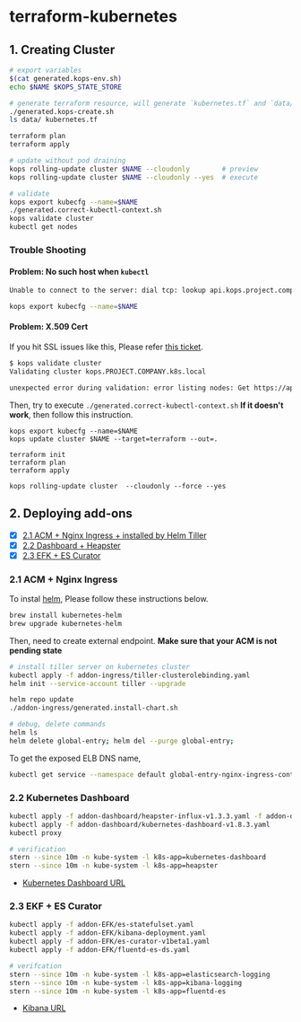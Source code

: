 # terraform-kubernetes

## 1. Creating Cluster

```bash
# export variables
$(cat generated.kops-env.sh)
echo $NAME $KOPS_STATE_STORE

# generate terraform resource, will generate `kubernetes.tf` and `data/`
./generated.kops-create.sh
ls data/ kubernetes.tf

terraform plan
terraform apply

# update without pod draining
kops rolling-update cluster $NAME --cloudonly        # preview
kops rolling-update cluster $NAME --cloudonly --yes  # execute

# validate
kops export kubecfg --name=$NAME
./generated.correct-kubectl-context.sh
kops validate cluster
kubectl get nodes
```

### Trouble Shooting

#### Problem: No such host when `kubectl`

```bash
Unable to connect to the server: dial tcp: lookup api.kops.project.company.k8s.local on 8.8.8.8:53: no such host

kops export kubecfg --name=$NAME
```

#### Problem: X.509 Cert

If you hit SSL issues like this, Please refer [this ticket](https://github.com/kubernetes/kops/issues/2990#issuecomment-396096526).

```bash
$ kops validate cluster
Validating cluster kops.PROJECT.COMPANY.k8s.local

unexpected error during validation: error listing nodes: Get https://api-kops-XXX.ap-northeast-1.elb.amazonaws.com/api/v1/nodes: x509: certificate is valid for api.internal.kops.project.company.k8s.local, api.kops.project.company.k8s.local, kubernetes, kubernetes.default, kubernetes.default.svc, kubernetes.default.svc.cluster.local, not api-kops-project-company--oakbcb-247697005.ap-northeast-1.elb.amazonaws.com
```

Then, try to execute `./generated.correct-kubectl-context.sh`
**If it doesn't work**, then follow this instruction.

```
kops export kubecfg --name=$NAME
kops update cluster $NAME --target=terraform --out=.

terraform init
terraform plan
terraform apply

kops rolling-update cluster  --cloudonly --force --yes
```

## 2. Deploying add-ons

- [x] [2.1 ACM + Nginx Ingress + installed by Helm Tiller](https://github.com/1ambda/terraform-all-in-one/tree/master/root-kubernetes#21-acm--nginx-ingress)
- [x] [2.2 Dashboard + Heapster]()
- [x] [2.3 EFK + ES Curator]()

### 2.1 ACM + Nginx Ingress

To instal [helm](https://helm.sh/), Please follow these instructions below.

```bash
brew install kubernetes-helm
brew upgrade kubernetes-helm
```

Then, need to create external endpoint. **Make sure that your ACM is not pending state**

```bash
# install tiller server on kubernetes cluster
kubectl apply -f addon-ingress/tiller-clusterolebinding.yaml
helm init --service-account tiller --upgrade

helm repo update
./addon-ingress/generated.install-chart.sh

# debug, delete commands
helm ls
helm delete global-entry; helm del --purge global-entry;
```

To get the exposed ELB DNS name,

```bash
kubectl get service --namespace default global-entry-nginx-ingress-controller -o json | jq -r '.status.loadBalancer.ingress[0].hostname'
```

### 2.2 Kubernetes Dashboard

```bash
kubectl apply -f addon-dashboard/heapster-influx-v1.3.3.yaml -f addon-dashboard/heapster-v1.4.2.yaml
kubectl apply -f addon-dashboard/kubernetes-dashboard-v1.8.3.yaml
kubectl proxy

# verification
stern --since 10m -n kube-system -l k8s-app=kubernetes-dashboard
stern --since 10m -n kube-system -l k8s-app=heapster
```

- [Kubernetes Dashboard URL](http://localhost:8001/api/v1/namespaces/kube-system/services/https:kubernetes-dashboard:/proxy/#!/node?namespace=kube-system)

### 2.3 EKF + ES Curator

```bash
kubectl apply -f addon-EFK/es-statefulset.yaml
kubectl apply -f addon-EFK/kibana-deployment.yaml
kubectl apply -f addon-EFK/es-curator-v1beta1.yaml
kubectl apply -f addon-EFK/fluentd-es-ds.yaml

# verifcation
stern --since 10m -n kube-system -l k8s-app=elasticsearch-logging
stern --since 10m -n kube-system -l k8s-app=kibana-logging
stern --since 10m -n kube-system -l k8s-app=fluentd-es
```

- [Kibana URL](http://localhost:8001/api/v1/namespaces/kube-system/services/kibana-logging/proxy/app/kibana#)

